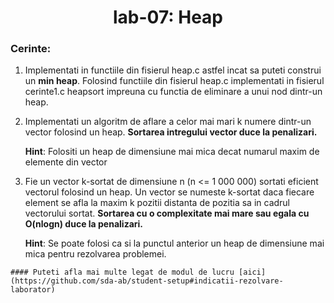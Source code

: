 <h1 align="center">
 lab-07: Heap  
</h1>

<h3> Cerinte: </h3>



1. Implementati in functiile din fisierul heap.c astfel incat sa puteti construi un <b>min heap</b>. Folosind functiile din fisierul heap.c implementati in fisierul cerinte1.c heapsort impreuna cu functia de eliminare a unui nod dintr-un heap.
2. Implementati un algoritm de aflare a celor mai mari k numere dintr-un vector folosind un heap. <b>Sortarea intregului vector duce la penalizari.</b>

	<b>Hint</b>: Folositi un heap de dimensiune mai mica decat numarul maxim de elemente din vector
3. Fie un vector k-sortat de dimensiune n (n <= 1 000 000) sortati eficient vectorul folosind un heap. Un vector se numeste k-sortat daca fiecare element se afla la maxim k pozitii distanta de pozitia sa in cadrul vectorului sortat. <b>Sortarea cu o complexitate mai mare sau egala cu O(nlogn) duce la penalizari.</b>

	<b>Hint</b>: Se poate folosi ca si la punctul anterior un heap de dimensiune mai mica pentru rezolvarea problemei.
```
#### Puteti afla mai multe legat de modul de lucru [aici](https://github.com/sda-ab/student-setup#indicatii-rezolvare-laborator)
